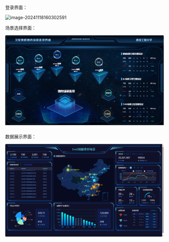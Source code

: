登录界面：

![image-20241118160302591](./images/1731917103696.jpg)

场景选择界面：

![image-20241118160327615](./images/1731917132975.jpg)

数据展示界面：

![image-20241118160341716](./images/1731917155152.jpg)